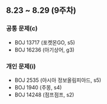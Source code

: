 ## 8.23 ~ 8.29 (9주차)

### 공통 문제(c)
- BOJ 13717 (포켓몬GO, s5)
- BOJ 16236 (아기상어, g3)

### 개인 문제(i)
- BOJ 2535 (아시아 정보올림피아드, s5)
- BOJ 1940 (주몽, s4)
- BOJ 14248 (점프점프, s2)